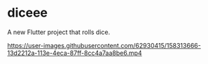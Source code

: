# diceee

A new Flutter project that rolls dice.


https://user-images.githubusercontent.com/62930415/158313666-13d2212a-113e-4eca-87ff-8cc4a7aa8be6.mp4

